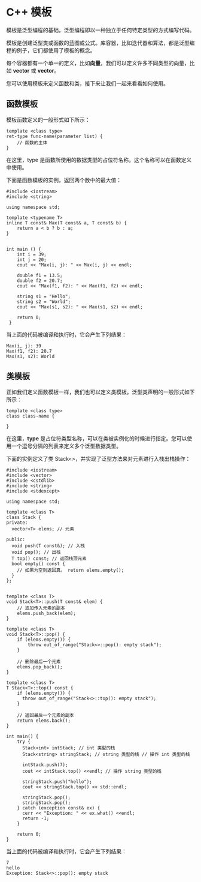 # C++ 模板

模板是泛型编程的基础，泛型编程即以一种独立于任何特定类型的方式编写代码。

模板是创建泛型类或函数的蓝图或公式。库容器，比如迭代器和算法，都是泛型编程的例子，它们都使用了模板的概念。

每个容器都有一个单一的定义，比如**向量**，我们可以定义许多不同类型的向量，比如 **vector<int>** 或 **vector<string>**。

您可以使用模板来定义函数和类，接下来让我们一起来看看如何使用。



## 函数模板

模板函数定义的一般形式如下所示：

```
template <class type> 
ret-type func-name(parameter list) { 
    // 函数的主体 
}
```

在这里，type 是函数所使用的数据类型的占位符名称。这个名称可以在函数定义中使用。

下面是函数模板的实例，返回两个数中的最大值：

```
#include <iostream> 
#include <string> 

using namespace std; 

template <typename T> 
inline T const& Max(T const& a, T const& b) { 
    return a < b ? b : a; 
} 


int main () { 
    int i = 39; 
    int j = 20; 
    cout << "Max(i, j): " << Max(i, j) << endl; 

    double f1 = 13.5; 
    double f2 = 20.7; 
    cout << "Max(f1, f2): " << Max(f1, f2) << endl; 

    string s1 = "Hello"; 
    string s2 = "World"; 
    cout << "Max(s1, s2): " << Max(s1, s2) << endl; 

    return 0;
 }
```

当上面的代码被编译和执行时，它会产生下列结果：

```
Max(i, j): 39
Max(f1, f2): 20.7
Max(s1, s2): World
```



## 类模板

正如我们定义函数模板一样，我们也可以定义类模板。泛型类声明的一般形式如下所示：

```
template <class type> 
class class-name {

}
```

在这里，**type** 是占位符类型名称，可以在类被实例化的时候进行指定。您可以使用一个逗号分隔的列表来定义多个泛型数据类型。

下面的实例定义了类 Stack<>，并实现了泛型方法来对元素进行入栈出栈操作：

```
#include <iostream>
#include <vector> 
#include <cstdlib> 
#include <string> 
#include <stdexcept> 

using namespace std; 

template <class T> 
class Stack { 
private: 
  vector<T> elems; // 元素 

public: 
  void push(T const&); // 入栈 
  void pop(); // 出栈 
  T top() const; // 返回栈顶元素 
  bool empty() const { 
    // 如果为空则返回真。 return elems.empty(); 
  } 
};

 
template <class T> 
void Stack<T>::push(T const& elem) { 
    // 追加传入元素的副本 
    elems.push_back(elem); 
} 

template <class T> 
void Stack<T>::pop() {
    if (elems.empty()) { 
        throw out_of_range("Stack<>::pop(): empty stack"); 
    } 

    // 删除最后一个元素 
    elems.pop_back(); 
} 

template <class T> 
T Stack<T>::top() const { 
    if (elems.empty()) { 
      throw out_of_range("Stack<>::top(): empty stack"); 
    } 

    // 返回最后一个元素的副本 
    return elems.back(); 
} 

int main() {
    try {
      Stack<int> intStack; // int 类型的栈 
      Stack<string> stringStack; // string 类型的栈 // 操作 int 类型的栈 

      intStack.push(7); 
      cout << intStack.top() <<endl; // 操作 string 类型的栈 

      stringStack.push("hello"); 
      cout << stringStack.top() << std::endl; 

      stringStack.pop(); 
      stringStack.pop(); 
    } catch (exception const& ex) { 
      cerr << "Exception: " << ex.what() <<endl; 
      return -1; 
    }
    
    return 0;
}
```

当上面的代码被编译和执行时，它会产生下列结果：

```
7
hello
Exception: Stack<>::pop(): empty stack
```